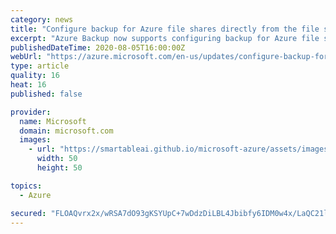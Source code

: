 ```yaml
---
category: news
title: "Configure backup for Azure file shares directly from the file share blade"
excerpt: "Azure Backup now supports configuring backup for Azure file shares directly from the file share blade"
publishedDateTime: 2020-08-05T16:00:00Z
webUrl: "https://azure.microsoft.com/en-us/updates/configure-backup-for-azure-file-shares-directly-from-the-file-share-blade/"
type: article
quality: 16
heat: 16
published: false

provider:
  name: Microsoft
  domain: microsoft.com
  images:
    - url: "https://smartableai.github.io/microsoft-azure/assets/images/organizations/microsoft.com-50x50.jpg"
      width: 50
      height: 50

topics:
  - Azure

secured: "FLOAQvrx2x/wRSA7dO93gKSYUpC+7wDdzDiLBL4Jbibfy6IDM0w4x/LaQC21lR7i7fX0u7PPwR+KtkG3iHnrGZH50VPrSeZXe5hguswlFKGq9yjdPDqrMG+1tbb8xsJimxmdhVXuWIDD8Wozyd4QpUAEifPUu3sNWoD4E1z3f0W6KRBrD7InTcFWIo/kVxqTNRD8anDsPS7YMrKmT7XfajT4PztDMDFHwuFbrqNzQgsYoKtC6fA+HIvkXpnOO9mVi0gaY3IgcfZeug7VfpQqYv1T6MT4vfH/hG80X8N7/g3KW+k4rpXSQzS4vAjSA07yzeB8Uz2a1+SPgSyX/RaRyA==;eUMgryq+D08YGTQlgE9tZw=="
---
```


